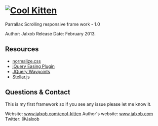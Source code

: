 # [![Cool Kitten](http://github.com/jalxob/cool-kitten/blob/master/images/logo.png)](http://jalxob.com/cool-kitten/)

Parrallax Scrolling responsive frame work - 1.0

Author: Jalxob
Release Date: February 2013.

## Resources

* [normalize.css](http://necolas.github.com/normalize.css/)
* [jQuery Easing Plugin](http://gsgd.co.uk/sandbox/jquery/easing/)
* [JQuery Waypoints](http://imakewebthings.com/jquery-waypoints/)
* [Stellar.js](http://markdalgleish.com/projects/stellar.js/)

## Questions & Contact

This is my first framework so if you see any issue please let me know it.

Website: www.jalxob.com/cool-kitten
Author's website: www.jalxob.com
Twitter: @Jalxob